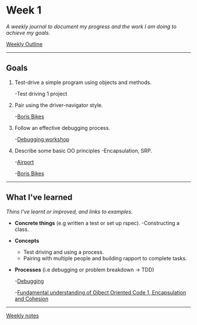 # Week 1

_A weekly journal to document my progress and the work I am doing to achieve my goals._

[Weekly Outline](https://github.com/makersacademy/course/blob/master/week_outlines.md)

---

## Goals

1. Test-drive a simple program using objects and methods.

    -Test driving 1 project

2. Pair using the driver-navigator style.

    -[Boris Bikes](https://github.com/Pi-hils/Boris_Bikes)

3.  Follow an effective debugging process.

    -[Debugging workshop](https://github.com/makersacademy/skills-workshops/blob/master/practicals/object_oriented_design/encapsulation.md)
    

4. Describe some basic OO principles -Encapsulation, SRP.

    -[Airport](https://github.com/Pi-hils/airport_challenge)

    -[Boris Bikes](https://github.com/Pi-hils/Boris_Bikes)

---

## What I've learned
_Thins I've learnt or improved, and links to examples._

- **Concrete things** (e.g written a test or set up rspec).
    -Constructing a class.
    

- **Concepts** 
    - Test driving and using a process.
    - Pairing with multiple people and building rapport to complete tasks.

- **Processes** (i.e debugging or problem breakdown -> TDD)

    -[Debugging](https://github.com/Pi-hils/Debugging)
 
    -[Fundamental understanding of Ojbect Oriented Code 1, Encapsulation and Cohesion](https://github.com/makersacademy/skills-workshops/blob/master/practicals/object_oriented_design/encapsulation.md)

---
[Weekly notes]()